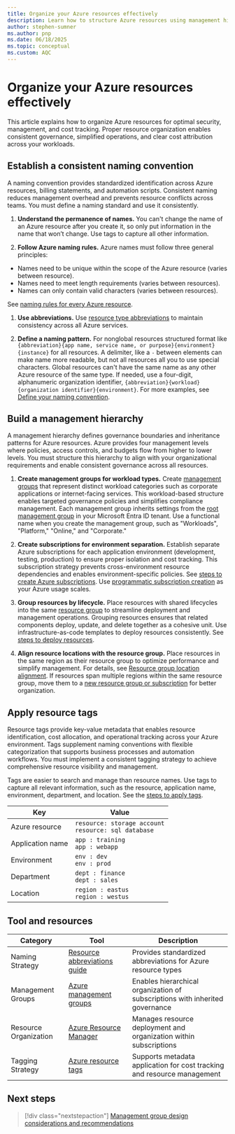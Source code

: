 ```yaml
---
title: Organize your Azure resources effectively
description: Learn how to structure Azure resources using management hierarchies, naming conventions, and tags to streamline operations and cost management.
author: stephen-sumner
ms.author: pnp
ms.date: 06/18/2025
ms.topic: conceptual
ms.custom: AQC
---
```


# Organize your Azure resources effectively

This article explains how to organize Azure resources for optimal security, management, and cost tracking. Proper resource organization enables consistent governance, simplified operations, and clear cost attribution across your workloads.

## Establish a consistent naming convention

A naming convention provides standardized identification across Azure resources, billing statements, and automation scripts. Consistent naming reduces management overhead and prevents resource conflicts across teams. You must define a naming standard and use it consistently.

1. **Understand the permanence of names.** You can't change the name of an Azure resource after you create it, so only put information in the name that won’t change. Use tags to capture all other information.

1. **Follow Azure naming rules.** Azure names must follow three general principles:

- Names need to be unique within the scope of the Azure resource (varies between resource).
- Names need to meet length requirements (varies between resources).
- Names can only contain valid characters (varies between resources).

See [naming rules for every Azure resource](/azure/azure-resource-manager/management/resource-name-rules).

1. **Use abbreviations.** Use [resource type abbreviations](/azure/cloud-adoption-framework/ready/azure-best-practices/resource-abbreviations) to maintain consistency across all Azure services.

1. **Define a naming pattern.** For nonglobal resources structured format like `{abbreviation}{app name, service name, or purpose}{environment}{instance}` for all resources. A delimiter, like a `-` between elements can make name more readable, but not all resources all you to use special characters. Global resources can't have the same name as any other Azure resource of the same type. If needed, use a four-digit, alphanumeric organization identifier, `{abbreviation}{workload}{organization identifier}{environment}`. For more examples, see [Define your naming convention](/azure/cloud-adoption-framework/ready/azure-best-practices/resource-naming).

## Build a management hierarchy

A management hierarchy defines governance boundaries and inheritance patterns for Azure resources. Azure provides four management levels where policies, access controls, and budgets flow from higher to lower levels. You must structure this hierarchy to align with your organizational requirements and enable consistent governance across all resources.

1. **Create management groups for workload types.** Create [management groups](/azure/governance/management-groups/create-management-group-portal) that represent distinct workload categories such as corporate applications or internet-facing services. This workload-based structure enables targeted governance policies and simplifies compliance management. Each management group inherits settings from the [root management group](/azure/governance/management-groups/overview#root-management-group-for-each-directory) in your Microsoft Entra ID tenant. Use a functional name when you create the management group, such as "Workloads", "Platform," "Online," and "Corporate."

2. **Create subscriptions for environment separation.** Establish separate Azure subscriptions for each application environment (development, testing, production) to ensure proper isolation and cost tracking. This subscription strategy prevents cross-environment resource dependencies and enables environment-specific policies. See [steps to create Azure subscriptions](/azure/cost-management-billing/manage/create-subscription). Use [programmatic subscription creation](/azure/cost-management-billing/manage/programmatically-create-subscription) as your Azure usage scales.

3. **Group resources by lifecycle.** Place resources with shared lifecycles into the same [resource group](/azure/azure-resource-manager/management/manage-resource-groups-portal#create-resource-groups) to streamline deployment and management operations. Grouping resources ensures that related components deploy, update, and delete together as a cohesive unit. Use infrastructure-as-code templates to deploy resources consistently. See [steps to deploy resources](/azure/azure-resource-manager/management/manage-resources-portal#deploy-resources-to-a-resource-group). 

4. **Align resource locations with the resource group.** Place resources in the same region as their resource group to optimize performance and simplify management. For details, see [Resource group location alignment](/azure/azure-resource-manager/management/overview#resource-group-location-alignment). If resources span multiple regions within the same resource group, move them to a [new resource group or subscription](/azure/azure-resource-manager/management/move-resource-group-and-subscription) for better organization.

## Apply resource tags

Resource tags provide key-value metadata that enables resource identification, cost allocation, and operational tracking across your Azure environment. Tags supplement naming conventions with flexible categorization that supports business processes and automation workflows. You must implement a consistent tagging strategy to achieve comprehensive resource visibility and management.

Tags are easier to search and manage than resource names. Use tags to capture all relevant information, such as the resource, application name, environment, department, and location. See the [steps to apply tags](/azure/azure-resource-manager/management/tag-resources-portal).

| Key           | Value               |
|---------------|---------------------|
| Azure resource | `resource: storage account`<br>`resource: sql database` |
| Application name | `app : training`<br>`app : webapp` |
| Environment    | `env : dev`<br>`env : prod` |
| Department     | `dept : finance`<br>`dept : sales` |
| Location       | `region : eastus`<br>`region : westus` |

## Tool and resources

| Category | Tool | Description |
|----------|------|-------------|
| Naming Strategy | [Resource abbreviations guide](/azure/cloud-adoption-framework/ready/azure-best-practices/resource-abbreviations) | Provides standardized abbreviations for Azure resource types |
| Management Groups | [Azure management groups](/azure/governance/management-groups/overview) | Enables hierarchical organization of subscriptions with inherited governance |
| Resource Organization | [Azure Resource Manager](/azure/azure-resource-manager/management/overview) | Manages resource deployment and organization within subscriptions |
| Tagging Strategy | [Azure resource tags](/azure/azure-resource-manager/management/tag-resources) | Supports metadata application for cost tracking and resource management |

## Next steps

> [!div class="nextstepaction"]
> [Management group design considerations and recommendations](../landing-zone/design-area/resource-org-management-groups.md)
